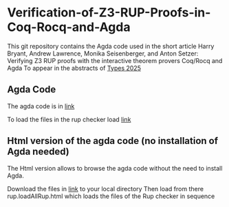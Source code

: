 # Verification-of-Z3-RUP-Proofs-in-Coq-Rocq-and-Agda
This git repository contains the Agda code used in the short article
Harry Bryant, Andrew Lawrence, Monika Seisenberger, and Anton Setzer: Verifying Z3 RUP proofs with the interactive theorem provers Coq/Rocq and Agda 
To appear in the abstracts of [Types 2025](https://msp.cis.strath.ac.uk/types2025/) 

## Agda Code
The agda code is in
[link](agdaCode/html/)

To load the files in the rup checker load
[link](agdaCode/agda/rup/loadAllRup.agda)

## Html version of the agda code (no installation of Agda needed)
The Html version allows to browse the agda code without the need to install Agda.

Download the files in
[link](agdaCode/html/)
to your local directory
Then load from there
	rup.loadAllRup.html
which loads the files of the Rup checker in sequence
